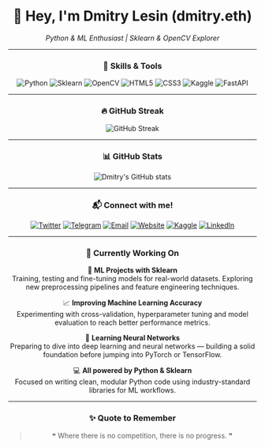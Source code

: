 <div align="center">

# 👋 Hey, I'm **Dmitry Lesin** (dmitry.eth)  

*Python & ML Enthusiast | Sklearn & OpenCV Explorer*

---

### 🧰 Skills & Tools

<div>
  <img src="https://img.shields.io/badge/Python-3776AB?style=for-the-badge&logo=python&logoColor=white" alt="Python"/>
  <img src="https://img.shields.io/badge/Scikit--Learn-F7931E?style=for-the-badge&logo=scikit-learn&logoColor=white" alt="Sklearn"/>
  <img src="https://img.shields.io/badge/OpenCV-5C3EE8?style=for-the-badge&logo=opencv&logoColor=white" alt="OpenCV"/>
  <img src="https://img.shields.io/badge/HTML5-E34F26?style=for-the-badge&logo=html5&logoColor=white" alt="HTML5"/>
  <img src="https://img.shields.io/badge/CSS3-1572B6?style=for-the-badge&logo=css3&logoColor=white" alt="CSS3"/>
  <img src="https://img.shields.io/badge/Kaggle-20BEFF?style=for-the-badge&logo=kaggle&logoColor=white" alt="Kaggle"/>
  <img src="https://img.shields.io/badge/FastAPI-009688?style=for-the-badge&logo=fastapi&logoColor=white" alt="FastAPI"/>
</div>

---

### 🔥 GitHub Streak

![GitHub Streak](https://github-readme-streak-stats.herokuapp.com/?user=dmitrylesin-official&theme=dark&hide_border=true)

---

### 📊 GitHub Stats

![Dmitry's GitHub stats](https://github-readme-stats.vercel.app/api?username=dmitrylesin-official&show_icons=true&theme=dark&hide_border=true)

---


### 📬 Connect with me!

[![Twitter](https://img.shields.io/badge/Twitter-1DA1F2?style=for-the-badge&logo=twitter&logoColor=white)](https://x.com/lesin_official)
[![Telegram](https://img.shields.io/badge/Telegram-0088CC?style=for-the-badge&logo=telegram&logoColor=white)](https://t.me/lesin_official)
[![Email](https://img.shields.io/badge/Email-D14836?style=for-the-badge&logo=gmail&logoColor=white)](mailto:dmitrylesin.official@gmail.com)
[![Website](https://img.shields.io/badge/Website-8B00FF?style=for-the-badge&logo=google-chrome&logoColor=white)](https://dmitry-eth.netlify.app)
[![Kaggle](https://img.shields.io/badge/Kaggle-20BEFF?style=for-the-badge&logo=kaggle&logoColor=white)](https://www.kaggle.com/dmitrylesin)
[![LinkedIn](https://img.shields.io/badge/LinkedIn-0A66C2?style=for-the-badge&logo=linkedin&logoColor=white)](https://www.linkedin.com/in/dmitry-lesin-295880368/)



---

### 🚀 Currently Working On

🧠 **ML Projects with Sklearn**  
  Training, testing and fine-tuning models for real-world datasets. Exploring new preprocessing pipelines and feature engineering techniques.

📈 **Improving Machine Learning Accuracy**  
  Experimenting with cross-validation, hyperparameter tuning and model evaluation to reach better performance metrics.

🔬 **Learning Neural Networks**  
  Preparing to dive into deep learning and neural networks — building a solid foundation before jumping into PyTorch or TensorFlow.

💻 **All powered by Python & Sklearn**  
  Focused on writing clean, modular Python code using industry-standard libraries for ML workflows.

---

### ✨ Quote to Remember

> ❝ Where there is no competition, there is no progress. ❞  

</div>
